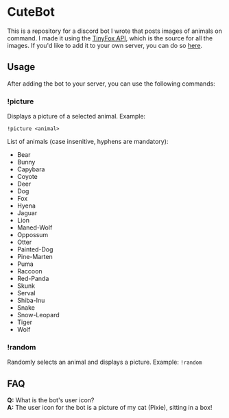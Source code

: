 # CuteBot
This is a repository for a discord bot I wrote that posts images of animals on command. I made it using the [TinyFox API](https://tinyfox.dev), which is the source for all the images. If you'd like to add it to your own server, you can do so [here](https://discord.com/api/oauth2/authorize?client_id=969093006512754728&permissions=277025410048&scope=bot%20applications.commands).

## Usage
After adding the bot to your server, you can use the following commands:

### !picture
Displays a picture of a selected animal.  Example:

```!picture <animal>```

List of animals (case insenitive, hyphens are mandatory):
- Bear
- Bunny
- Capybara
- Coyote
- Deer
- Dog
- Fox
- Hyena
- Jaguar
- Lion
- Maned-Wolf
- Oppossum
- Otter
- Painted-Dog
- Pine-Marten
- Puma
- Raccoon
- Red-Panda
- Skunk
- Serval
- Shiba-Inu
- Snake
- Snow-Leopard
- Tiger
- Wolf

### !random
Randomly selects an animal and displays a picture. Example:
```!random```

## FAQ
**Q:** What is the bot's user icon? \
**A:** The user icon for the bot is a picture of my cat (Pixie), sitting in a box!
